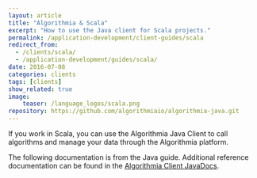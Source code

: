 ```yaml
---
layout: article
title: "Algorithmia & Scala"
excerpt: "How to use the Java client for Scala projects."
permalink: /application-development/client-guides/scala
redirect_from:
  - /clients/scala/
  - /application-development/guides/scala/
date: 2016-07-08
categories: clients
tags: [clients]
show_related: true
image:
    teaser: /language_logos/scala.png
repository: https://github.com/algorithmiaio/algorithmia-java.git
---
```


If you work in Scala, you can use the Algorithmia Java Client
to call algorithms and manage your data through the Algorithmia platform.

The following documentation is from the Java guide.
Additional reference documentation can be found in the [Algorithmia Client JavaDocs](http://www.javadoc.io/doc/com.algorithmia/algorithmia-client).